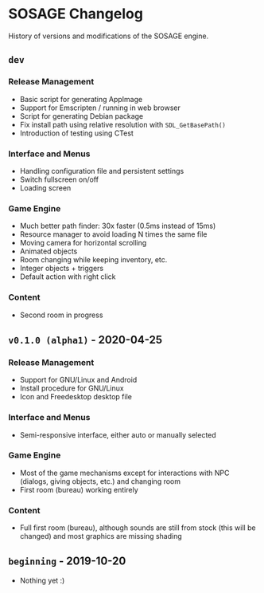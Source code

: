 # SOSAGE Changelog

History of versions and modifications of the SOSAGE engine.

## `dev`

### Release Management

- Basic script for generating AppImage
- Support for Emscripten / running in web browser
- Script for generating Debian package
- Fix install path using relative resolution with `SDL_GetBasePath()`
- Introduction of testing using CTest

### Interface and Menus

- Handling configuration file and persistent settings
- Switch fullscreen on/off
- Loading screen

### Game Engine

- Much better path finder: 30x faster (0.5ms instead of 15ms)
- Resource manager to avoid loading N times the same file
- Moving camera for horizontal scrolling
- Animated objects
- Room changing while keeping inventory, etc.
- Integer objects + triggers
- Default action with right click

### Content

- Second room in progress

## `v0.1.0 (alpha1)` - 2020-04-25

### Release Management

- Support for GNU/Linux and Android
- Install procedure for GNU/Linux
- Icon and Freedesktop desktop file

### Interface and Menus

- Semi-responsive interface, either auto or manually selected

### Game Engine

- Most of the game mechanisms except for interactions with NPC
  (dialogs, giving objects, etc.) and changing room
- First room (bureau) working entirely

### Content

- Full first room (bureau), although sounds are still from stock (this
  will be changed) and most graphics are missing shading

## `beginning` - 2019-10-20

- Nothing yet :)

